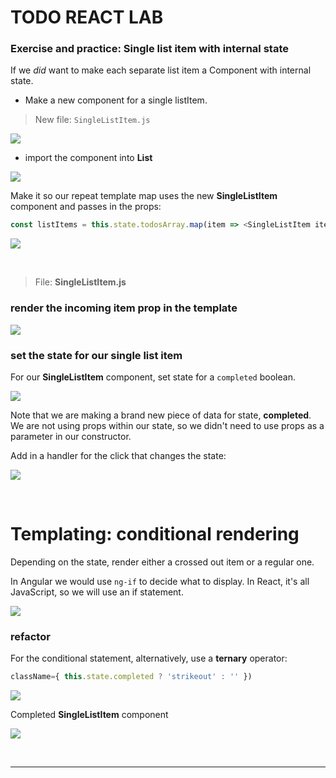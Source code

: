 
# TODO REACT LAB

### Exercise and practice: Single list item with internal state

If we _did_ want to make each separate list item a Component with internal state.

* Make a new component for a single listItem.

> New file: `SingleListItem.js`

![](https://i.imgur.com/Ann1QG1.png)

* import the component into **List**

![](https://i.imgur.com/WnEQC49.png)

Make it so our repeat template map uses the new **SingleListItem** component and passes in the props:

```javascript
const listItems = this.state.todosArray.map(item => <SingleListItem item={item} />)
```

![](https://i.imgur.com/ooqlI0t.png)

<br>

> File: **SingleListItem.js**

### render the incoming item prop in the template

![](https://i.imgur.com/XOqaBvn.png)

### set the state for our single list item

For our **SingleListItem** component, set state for a `completed` boolean.

![](https://i.imgur.com/kVQ1hFv.png)

Note that we are making a brand new piece of data for state, **completed**. We are not using props within our state, so we didn't need to use props as a parameter in our constructor.

Add in a handler for the click that changes the state:

![](https://i.imgur.com/uuYmz9M.png)

<br>

# Templating: conditional rendering

Depending on the state, render either a crossed out item or a regular one.

In Angular we would use `ng-if` to decide what to display. In React, it's all JavaScript, so we will use an if statement.

![](https://i.imgur.com/yRM45F1.png)



### refactor

For the conditional statement, alternatively, use a **ternary** operator:

```javascript
className={ this.state.completed ? 'strikeout' : '' })
```

![](https://i.imgur.com/kilDKuM.png)

Completed **SingleListItem** component

![](https://i.imgur.com/WkDWGJu.png)

<br>
<hr>
